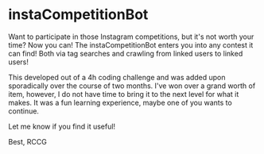 # instaCompetitionBot
Want to participate in those Instagram competitions, but it's not worth your time? Now you can! The instaCompetitionBot enters you into any contest it can find! Both via tag searches and crawling from linked users to linked users! 

This developed out of a 4h coding challenge and was added upon sporadically over the course of two months. 
I've won over a grand worth of item, however, I do not have time to bring it to the next level for what it makes.
It was a fun learning experience, maybe one of you wants to continue. 

Let me know if you find it useful!


Best,
RCCG
